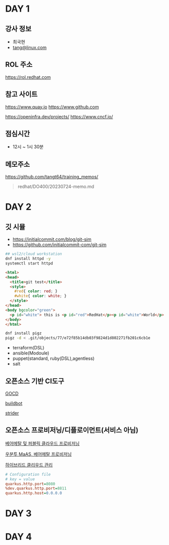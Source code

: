 # DAY 1

강사 정보
---
- 최국현
- tang@linux.com

ROL 주소
---
https://rol.redhat.com

참고 사이트
---
https://www.quay.io
https://www.github.com

https://openinfra.dev/projects/
https://www.cncf.io/

점심시간
---
- 12시 ~ 1시 30분

메모주소
---
https://github.com/tangt64/training_memos/
>redhat/DO400/20230724-memo.md

# DAY 2
깃 시뮬
---
- https://initialcommit.com/blog/git-sim
- https://github.com/initialcommit-com/git-sim

```bash
## wsl2/cloud workstation
dnf install httpd -y
systemctl start httpd
```

```html
<html>
<head>
  <title>git test</title>
  <style>
    #red{ color: red; }
    #white{ color: white; }
  </style>
</head>
<body bgcolor="green">
  <p id="white"> this is <p id="red">RedHat</p><p id="white">World</p>
</body>
</html>   
```


```bash
dnf install pigz
pigz -d < .git/objects/77/e72f85b14db03f9824d1d802271fb201c6cb1e

```

- terraform(DSL)
- ansible(Modoule)
- puppet(standard, ruby(DSL),agentless)
- salt

## 오픈소스 기반 CI도구

[GOCD](https://www.gocd.org/)

[buildbot](https://buildbot.net/)

[strider](https://github.com/Strider-CD/strider)

## 오픈소스 프로비저닝/디플로이먼트(서비스 아님)


[베어메탈 및 퍼블릭 클라우드 프로비저닝](https://www.theforeman.org)

[우분투 MaAS, 베어메탈 프로비저닝](https://maas.io/)

[하이브리드 클리우드 관리](https://www.manageiq.org/)


```ini
# Configuration file
# key = value
quarkus.http.port=8080
%dev.quarkus.http.port=8811
quarkus.http.host=0.0.0.0  
```
# DAY 3
# DAY 4
